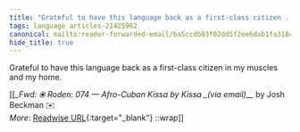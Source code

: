 ```yaml
---
title: "Grateful to have this language back as a first-class citizen ..."
tags: language articles-21425962
canonical: mailto:reader-forwarded-email/ba5ccdb83f02dd5f2ee6dab1fa318c89
hide_title: true
---
```


Grateful to have this language back as a first-class citizen in my muscles and my home.


[[<cite>_Fwd: ⦿ Roden: 074 — Afro-Cuban Kissa by Kissa _(via email)__</cite> by Josh Beckman ✉️<br>
_More_: [Readwise URL](https://readwise.io/open/425929697){:target="_blank"}
::wrap]]